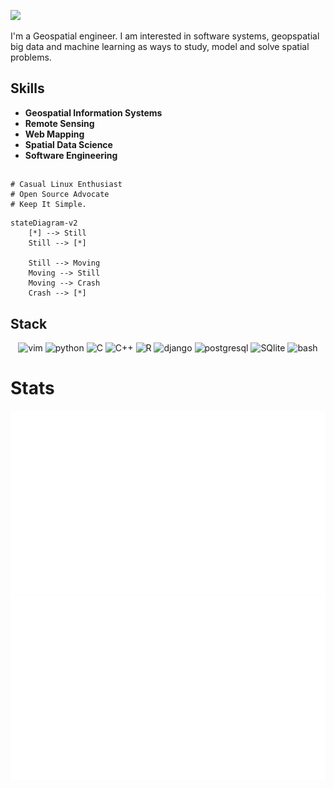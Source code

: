 ![](https://komarev.com/ghpvc/?username=osundwajeff&label=ProfileViewers&color=brightgreen)

I'm a Geospatial engineer. I am interested in software systems, geopspatial big data and machine learning as ways to study, model and solve spatial problems.

## Skills
- **Geospatial Information Systems**
- **Remote Sensing**
- **Web Mapping**
- **Spatial Data Science**
- **Software Engineering**
## 

```
# Casual Linux Enthusiast
# Open Source Advocate
# Keep It Simple.

```
```mermaid
stateDiagram-v2
    [*] --> Still
    Still --> [*]
    
    Still --> Moving
    Moving --> Still
    Moving --> Crash
    Crash --> [*]
```

## Stack 
<p align="center">
  <img src="https://img.shields.io/badge/vim-239120?style=for-the-badge&logo=vim&logoColor=white" title="vim">
  <img src="https://img.shields.io/badge/Python-14354C?style=for-the-badge&logo=python&logoColor=white" title="python">
  <img src="https://img.shields.io/badge/C-00599C?style=for-the-badge&logo=c&logoColor=white" title="C">
  <img src="https://img.shields.io/badge/C%2B%2B-00599C?style=for-the-badge&logo=c%2B%2B&logoColor=white" title="C++">
  <img src="https://img.shields.io/badge/R-276DC3?style=for-the-badge&logo=r&logoColor=white" title="R">
  <img src="https://img.shields.io/badge/Django-092E20?style=for-the-badge&logo=django&logoColor=white" title="django">
  <img src="https://img.shields.io/badge/PostgreSQL-316192?style=for-the-badge&logo=postgresql&logoColor=white" title="postgresql">
  <img src="https://img.shields.io/badge/SQLite-07405E?style=for-the-badge&logo=sqlite&logoColor=white" title="SQlite">
  <img src="https://img.shields.io/badge/Shell_Script-121011?style=for-the-badge&logo=gnu-bash&logoColor=white" title="bash">
</p>

# Stats
<a href="https://github.com/osundwajeff/github-stats">

![](https://github.com/osundwajeff/github-stats/blob/master/generated/overview.svg)
![](https://github.com/osundwajeff/github-stats/blob/master/generated/languages.svg)

</a>
